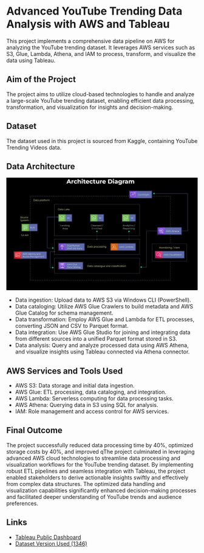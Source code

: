 # Advanced YouTube Trending Data Analysis with AWS and Tableau

This project implements a comprehensive data pipeline on AWS for analyzing the YouTube trending dataset. It leverages AWS services such as S3, Glue, Lambda, Athena, and IAM to process, transform, and visualize the data using Tableau.

## Aim of the Project

The project aims to utilize cloud-based technologies to handle and analyze a large-scale YouTube trending dataset, enabling efficient data processing, transformation, and visualization for insights and decision-making.

## Dataset

The dataset used in this project is sourced from Kaggle, containing YouTube Trending Videos data.

## Data Architecture

![Architecture Diagram](images/architecture_diagram.png)

- Data ingestion: Upload data to AWS S3 via Windows CLI (PowerShell).
- Data cataloging: Utilize AWS Glue Crawlers to build metadata and AWS Glue Catalog for schema management.
- Data transformation: Employ AWS Glue and Lambda for ETL processes, converting JSON and CSV to Parquet format.
- Data integration: Use AWS Glue Studio for joining and integrating data from different sources into a unified Parquet format stored in S3.
- Data analysis: Query and analyze processed data using AWS Athena, and visualize insights using Tableau connected via Athena connector.

## AWS Services and Tools Used

- AWS S3: Data storage and initial data ingestion.
- AWS Glue: ETL processing, data cataloging, and integration.
- AWS Lambda: Serverless computing for data processing tasks.
- AWS Athena: Querying data in S3 using SQL for analysis.
- IAM: Role management and access control for AWS services.

## Final Outcome

The project successfully reduced data processing time by 40%, optimized storage costs by 40%, and improved qThe project culminated in leveraging advanced AWS cloud technologies to streamline data processing and visualization workflows for the YouTube trending dataset. By implementing robust ETL pipelines and seamless integration with Tableau, the project enabled stakeholders to derive actionable insights swiftly and effectively from complex data structures. The optimized data handling and visualization capabilities significantly enhanced decision-making processes and facilitated deeper understanding of YouTube trends and audience preferences.

## Links

- <a href="https://public.tableau.com/views/YouTubeDataAnalysis_17183199750300/ViewsxQuarter?:language=en-US&:sid=&:display_count=n&:origin=viz_share_link" target="_blank">Tableau Public Dashboard</a>
- <a href="https://www.kaggle.com/datasets/rsrishav/youtube-trending-video-dataset" target="_blank">Dataset Version Used (1346)</a>

